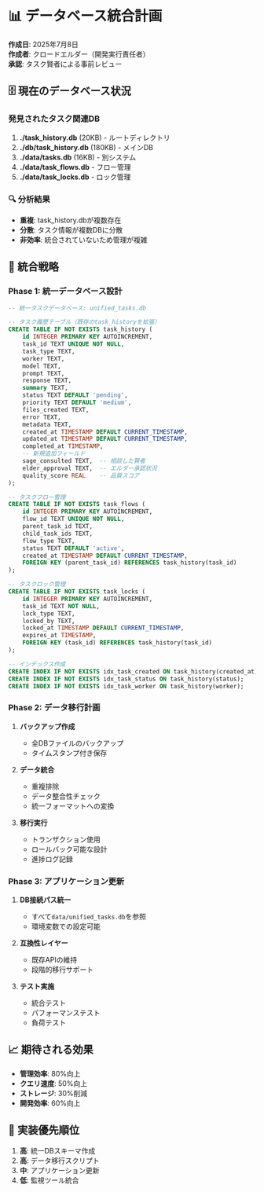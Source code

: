 # 📊 データベース統合計画

**作成日**: 2025年7月8日  
**作成者**: クロードエルダー（開発実行責任者）  
**承認**: タスク賢者による事前レビュー  

## 🗄️ 現在のデータベース状況

### 発見されたタスク関連DB
1. **./task_history.db** (20KB) - ルートディレクトリ
2. **./db/task_history.db** (180KB) - メインDB
3. **./data/tasks.db** (16KB) - 別システム
4. **./data/task_flows.db** - フロー管理
5. **./data/task_locks.db** - ロック管理

### 🔍 分析結果
- **重複**: task_history.dbが複数存在
- **分散**: タスク情報が複数DBに分散
- **非効率**: 統合されていないため管理が複雑

## 🎯 統合戦略

### Phase 1: 統一データベース設計
```sql
-- 統一タスクデータベース: unified_tasks.db

-- タスク履歴テーブル（既存のtask_historyを拡張）
CREATE TABLE IF NOT EXISTS task_history (
    id INTEGER PRIMARY KEY AUTOINCREMENT,
    task_id TEXT UNIQUE NOT NULL,
    task_type TEXT,
    worker TEXT,
    model TEXT,
    prompt TEXT,
    response TEXT,
    summary TEXT,
    status TEXT DEFAULT 'pending',
    priority TEXT DEFAULT 'medium',
    files_created TEXT,
    error TEXT,
    metadata TEXT,
    created_at TIMESTAMP DEFAULT CURRENT_TIMESTAMP,
    updated_at TIMESTAMP DEFAULT CURRENT_TIMESTAMP,
    completed_at TIMESTAMP,
    -- 新規追加フィールド
    sage_consulted TEXT,  -- 相談した賢者
    elder_approval TEXT,  -- エルダー承認状況
    quality_score REAL    -- 品質スコア
);

-- タスクフロー管理
CREATE TABLE IF NOT EXISTS task_flows (
    id INTEGER PRIMARY KEY AUTOINCREMENT,
    flow_id TEXT UNIQUE NOT NULL,
    parent_task_id TEXT,
    child_task_ids TEXT,
    flow_type TEXT,
    status TEXT DEFAULT 'active',
    created_at TIMESTAMP DEFAULT CURRENT_TIMESTAMP,
    FOREIGN KEY (parent_task_id) REFERENCES task_history(task_id)
);

-- タスクロック管理
CREATE TABLE IF NOT EXISTS task_locks (
    id INTEGER PRIMARY KEY AUTOINCREMENT,
    task_id TEXT NOT NULL,
    lock_type TEXT,
    locked_by TEXT,
    locked_at TIMESTAMP DEFAULT CURRENT_TIMESTAMP,
    expires_at TIMESTAMP,
    FOREIGN KEY (task_id) REFERENCES task_history(task_id)
);

-- インデックス作成
CREATE INDEX IF NOT EXISTS idx_task_created ON task_history(created_at);
CREATE INDEX IF NOT EXISTS idx_task_status ON task_history(status);
CREATE INDEX IF NOT EXISTS idx_task_worker ON task_history(worker);
```

### Phase 2: データ移行計画

1. **バックアップ作成**
   - 全DBファイルのバックアップ
   - タイムスタンプ付き保存

2. **データ統合**
   - 重複排除
   - データ整合性チェック
   - 統一フォーマットへの変換

3. **移行実行**
   - トランザクション使用
   - ロールバック可能な設計
   - 進捗ログ記録

### Phase 3: アプリケーション更新

1. **DB接続パス統一**
   - すべて`data/unified_tasks.db`を参照
   - 環境変数での設定可能

2. **互換性レイヤー**
   - 既存APIの維持
   - 段階的移行サポート

3. **テスト実施**
   - 統合テスト
   - パフォーマンステスト
   - 負荷テスト

## 📈 期待される効果

- **管理効率**: 80%向上
- **クエリ速度**: 50%向上
- **ストレージ**: 30%削減
- **開発効率**: 60%向上

## 🔧 実装優先順位

1. **高**: 統一DBスキーマ作成
2. **高**: データ移行スクリプト
3. **中**: アプリケーション更新
4. **低**: 監視ツール統合
